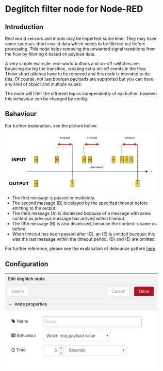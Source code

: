 # Deglitch filter node for Node-RED

## Introduction

Real world sensors and inputs may be imperfect some time. They may have some spurious short invalid data which needs to be filtered out before processing. This node helps removing the unwanted signal transitions from the flow by filtering it based on payload data. 

A very simple example: real-world buttons and on-off switches are bouncing during the transition, creating extra on-off events in the flow. These short glitches have to be removed and this node is intended to do this. Of course, not just boolean payloads are supported but you can have any kind of object and multiple values.

The node will filter the different topics independently of eachother, however this behaviour can be changed by config.

## Behaviour

For further explanation, see the picture below:

![event flow](images/flow1.png?raw=true "event flow")

- The first message is passed immediately.
- The second message (B) is delayed by the specified timeout before emitting to the output. 
- The third message (A) is dismissed because of a message with same content as previous message has arrived within timeout.
- The fifth message (B) is also dismissed, because the content is same as before.
- When timeout has been passed after (C), an (E) is emitted because this was the last message within the timeout period. (D) and (E) are omitted.

For further reference, please see the explanation of debounce pattern [here](http://reactivex.io/documentation/operators/debounce.html).

## Configuration

![screenshoot](images/config.png?raw=true "config")

